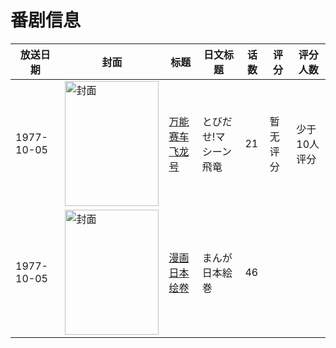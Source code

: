 # 番剧信息

|放送日期|封面|标题|日文标题|话数|评分|评分人数|
|---|---|---|---|---|---|---|
|1977-10-05|<img src="https://lain.bgm.tv/pic/cover/c/67/a5/292928_x5tdQ.jpg" alt="封面" style="width:150px;height:200px;object-fit:cover;">|[万能赛车飞龙号](https://bangumi.tv/subject/292928)|とびだせ!マシーン飛竜|21|暂无评分|少于10人评分|
|1977-10-05|<img src="https://lain.bgm.tv/pic/cover/c/de/49/311637_A09F2.jpg" alt="封面" style="width:150px;height:200px;object-fit:cover;">|[漫画日本绘卷](https://bangumi.tv/subject/311637)|まんが日本絵巻|46|||
